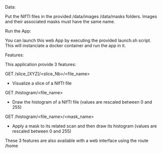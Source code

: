 Data:

Put the NIfTI files in the provided /data/images /data/masks folders.
Images and their associated masks must have the same name.

Run the App:

You can launch this web App by executing the provided launch.sh script.
This will instanciate a docker container and run the app in it.

Features:

This application provide 3 features:

GET /slice_[XYZ]/<slice_Nb>/<file_name>
- Visualize a slice of a NIfTI file

GET /histogram/<file_name>
- Draw the histogram of a NIfTI file (values are rescaled between 0 and 255)

GET /histogram/<file_name>/<mask_name>
- Apply a mask to its related scan and then draw its histogram (values are rescaled between 0 and 255)

These 3 features are also available with a web interface using the route /home
